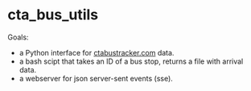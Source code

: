 # cta_bus_utils

Goals:
* a Python interface for [ctabustracker.com](http://ctabustracker.com/) data.
* a bash scipt that takes an ID of a bus stop, returns a file with arrival data.
* a webserver for json server-sent events (sse).

